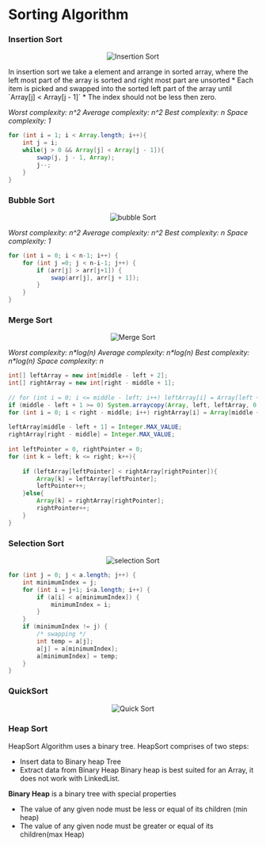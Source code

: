 # Sorting Algorithm

### Insertion Sort

<p align="center">
    <img  src="https://miro.medium.com/max/3480/1*yDFbup1kr9sB0OGOxhfEaQ.gif" alt="Insertion Sort"/>
</p>
In insertion sort we take a element and arrange in sorted array, where the left most part of the array is sorted and right most part are unsorted 
* Each item is picked and swapped into the sorted left part of the array until `Array[j] < Array[j - 1]`
* The index should not be less then zero.

_Worst complexity: n^2_
_Average complexity: n^2_
_Best complexity: n_
_Space complexity: 1_

```java
for (int i = 1; i < Array.length; i++){  
    int j = i;  
    while(j > 0 && Array[j] < Array[j - 1]){  
        swap(j, j - 1, Array);  
        j--;  
    }  
}
```
### Bubble Sort

<p align="center">
    <img  src="https://miro.medium.com/max/3463/1*jCuqA5rX9ZkS0ecFgBhstA.gif" alt="bubble Sort"/>
</p>


_Worst complexity: n^2_ 
_Average complexity: n^2_
_Best complexity: n_
_Space complexity: 1_
```java
for (int i = 0; i < n-1; i++) {  
    for (int j =0; j < n-i-1; j++) {  
        if (arr[j] > arr[j+1]) { 
            swap(arr[j], arr[j + 1]);  
        }  
    }  
}
```
### Merge Sort

<p align="center">
    <img  src="https://miro.medium.com/max/3825/1*dpho84T29TjBbmzoDicILA.gif" alt="Merge Sort"/>
</p>

_Worst complexity: n*log(n)_
_Average complexity: n*log(n)_
_Best complexity: n*log(n)_
_Space complexity: n_

```java
int[] leftArray = new int[middle - left + 2];  
int[] rightArray = new int[right - middle + 1];  
  
// for (int i = 0; i <= middle - left; i++) leftArray[i] = Array[left + i];  
if (middle - left + 1 >= 0) System.arraycopy(Array, left, leftArray, 0, middle - left + 1);  
for (int i = 0; i < right - middle; i++) rightArray[i] = Array[middle + 1 + i];  
  
leftArray[middle - left + 1] = Integer.MAX_VALUE;  
rightArray[right - middle] = Integer.MAX_VALUE;  
  
int leftPointer = 0, rightPointer = 0;  
for (int k = left; k <= right; k++){  
  
    if (leftArray[leftPointer] < rightArray[rightPointer]){  
        Array[k] = leftArray[leftPointer];  
        leftPointer++;  
    }else{  
        Array[k] = rightArray[rightPointer];  
        rightPointer++;  
    }  
}
```
### Selection Sort

<p align="center">
    <img  src="https://gifimage.net/wp-content/uploads/2018/05/selection-sort-gif-12.gif" alt="selection Sort"/>
</p>

```java
for (int j = 0; j < a.length; j++) {
    int minimumIndex = j;
    for (int i = j+1; i<a.length; i++) {
        if (a[i] < a[minimumIndex]) {
            minimumIndex = i;
        }
    }
    if (minimumIndex != j) {
        /* swapping */
        int temp = a[j];
        a[j] = a[minimumIndex];
        a[minimumIndex] = temp;
    }
}
```


### QuickSort
<p align="center">
    <img  src="https://miro.medium.com/max/3463/1*li2R53Ax1CHoFlpkNgudtQ.gif" alt="Quick Sort"/>
</p>

### Heap Sort
HeapSort Algorithm uses a binary tree. HeapSort comprises of two steps:
* Insert data to Binary heap Tree
* Extract data from Binary Heap
Binary heap is best suited for an Array, it does not work with LinkedList.

**Binary Heap** is a binary tree with special properties
- The value of any given node must be less or equal of its children (min heap)
- The value of any given node must be greater or equal of its children(max Heap)